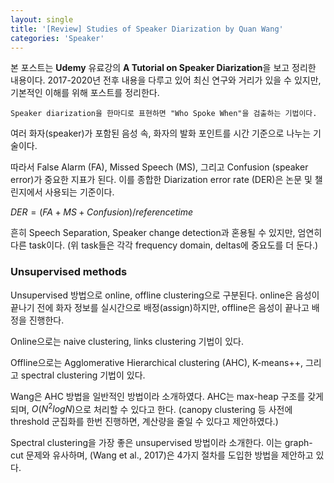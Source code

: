 ```yaml
---
layout: single
title: '[Review] Studies of Speaker Diarization by Quan Wang'
categories: 'Speaker'
---
```


본 포스트는 **Udemy** 유료강의 **A Tutorial on Speaker Diarization**을 보고 정리한 내용이다. 2017-2020년 전후 내용을 다루고 있어 최신 연구와 거리가 있을 수 있지만, 기본적인 이해를 위해 포스트를 정리한다.

```Speaker diarization을 한마디로 표현하면 "Who Spoke When"을 검출하는 기법이다.```

여러 화자(speaker)가 포함된 음성 속, 화자의 발화 포인트를 시간 기준으로 나누는 기술이다.

따라서 False Alarm (FA), Missed Speech (MS), 그리고 Confusion (speaker error)가 중요한 지표가 된다. 이를 종합한 Diarization error rate (DER)은 논문 및 챌린지에서 사용되는 기준이다.

$DER = (FA + MS + Confusion) / reference time$

흔히 Speech Separation, Speaker change detection과 혼용될 수 있지만, 엄연히 다른 task이다. (위 task들은 각각 frequency domain, deltas에 중요도를 더 둔다.)

### Unsupervised methods

Unsupervised 방법으로 online, offline clustering으로 구분된다. online은 음성이 끝나기 전에 화자 정보를 실시간으로 배정(assign)하지만, offline은 음성이 끝나고 배정을 진행한다.

Online으로는 naive clustering, links clustering 기법이 있다.

Offline으로는 Agglomerative Hierarchical clustering (AHC), K-means++, 그리고 spectral clustering 기법이 있다.

Wang은 AHC 방법을 일반적인 방법이라 소개하였다. AHC는 max-heap 구조를 갖게 되며, $O(N^2logN)$으로 처리할 수 있다고 한다. (canopy clustering 등 사전에 threshold 군집화를 한번 진행하면, 계산량을 줄일 수 있다고 제안하였다.)

Spectral clustering을 가장 좋은 unsupervised 방법이라 소개한다. 이는 graph-cut 문제와 유사하며, (Wang et al., 2017)은 4가지 절차를 도입한 방법을 제안하고 있다.

